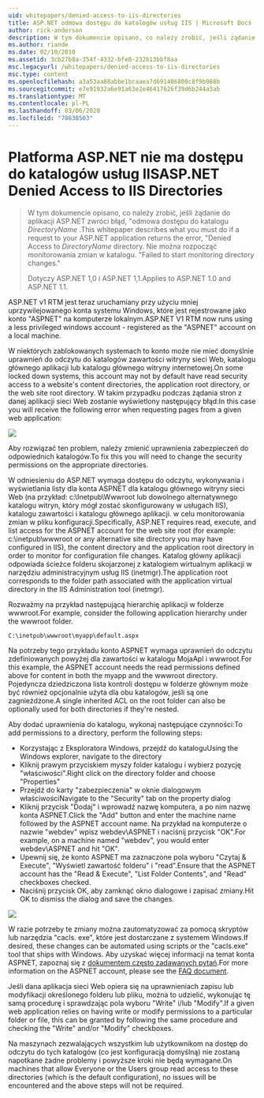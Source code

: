 ```yaml
---
uid: whitepapers/denied-access-to-iis-directories
title: ASP.NET odmowa dostępu do katalogów usług IIS | Microsoft Docs
author: rick-anderson
description: W tym dokumencie opisano, co należy zrobić, jeśli żądanie do aplikacji ASP.NET zwróci błąd, "odmowa dostępu do katalogu DirectoryName. Nie powiodło się...
ms.author: riande
ms.date: 02/10/2010
ms.assetid: 3cb27b8a-354f-4332-bfe0-232b13bbf8aa
msc.legacyurl: /whitepapers/denied-access-to-iis-directories
msc.type: content
ms.openlocfilehash: a3a53aa88abbe1bcaaea7d691406800c8f9b988b
ms.sourcegitcommit: e7e91932a6e91a63e2e46417626f39d6b244a3ab
ms.translationtype: MT
ms.contentlocale: pl-PL
ms.lasthandoff: 03/06/2020
ms.locfileid: "78638503"
---
```

# <a name="aspnet-denied-access-to-iis-directories"></a><span data-ttu-id="8f9a4-104">Platforma ASP.NET nie ma dostępu do katalogów usług IIS</span><span class="sxs-lookup"><span data-stu-id="8f9a4-104">ASP.NET Denied Access to IIS Directories</span></span>

> <span data-ttu-id="8f9a4-105">W tym dokumencie opisano, co należy zrobić, jeśli żądanie do aplikacji ASP.NET zwróci błąd, "odmowa dostępu do katalogu *DirectoryName* .</span><span class="sxs-lookup"><span data-stu-id="8f9a4-105">This whitepaper describes what you must do if a request to your ASP.NET application returns the error, "Denied Access to *DirectoryName* directory.</span></span> <span data-ttu-id="8f9a4-106">Nie można rozpocząć monitorowania zmian w katalogu. "</span><span class="sxs-lookup"><span data-stu-id="8f9a4-106">Failed to start monitoring directory changes."</span></span>
> 
> <span data-ttu-id="8f9a4-107">Dotyczy ASP.NET 1,0 i ASP.NET 1,1.</span><span class="sxs-lookup"><span data-stu-id="8f9a4-107">Applies to ASP.NET 1.0 and ASP.NET 1.1.</span></span>

<span data-ttu-id="8f9a4-108">ASP.NET v1 RTM jest teraz uruchamiany przy użyciu mniej uprzywilejowanego konta systemu Windows, które jest rejestrowane jako konto "ASPNET" na komputerze lokalnym.</span><span class="sxs-lookup"><span data-stu-id="8f9a4-108">ASP.NET V1 RTM now runs using a less privileged windows account - registered as the "ASPNET" account on a local machine.</span></span>

<span data-ttu-id="8f9a4-109">W niektórych zablokowanych systemach to konto może nie mieć domyślnie uprawnień do odczytu do katalogów zawartości witryny sieci Web, katalogu głównego aplikacji lub katalogu głównego witryny internetowej.</span><span class="sxs-lookup"><span data-stu-id="8f9a4-109">On some locked down systems, this account may not by default have read security access to a website's content directories, the application root directory, or the web site root directory.</span></span> <span data-ttu-id="8f9a4-110">W takim przypadku podczas żądania stron z danej aplikacji sieci Web zostanie wyświetlony następujący błąd:</span><span class="sxs-lookup"><span data-stu-id="8f9a4-110">In this case you will receive the following error when requesting pages from a given web application:</span></span>

![](denied-access-to-iis-directories/_static/image1.jpg)

<span data-ttu-id="8f9a4-111">Aby rozwiązać ten problem, należy zmienić uprawnienia zabezpieczeń do odpowiednich katalogów.</span><span class="sxs-lookup"><span data-stu-id="8f9a4-111">To fix this you will need to change the security permissions on the appropriate directories.</span></span>

<span data-ttu-id="8f9a4-112">W odniesieniu do ASP.NET wymaga dostępu do odczytu, wykonywania i wyświetlania listy dla konta ASPNET dla katalogu głównego witryny sieci Web (na przykład: c:\Inetpub\Wwwroot lub dowolnego alternatywnego katalogu witryn, który mógł zostać skonfigurowany w usługach IIS), katalogu zawartości i katalogu głównego aplikacji. w celu monitorowania zmian w pliku konfiguracji.</span><span class="sxs-lookup"><span data-stu-id="8f9a4-112">Specifically, ASP.NET requires read, execute, and list access for the ASPNET account for the web site root (for example: c:\inetpub\wwwroot or any alternative site directory you may have configured in IIS), the content directory and the application root directory in order to monitor for configuration file changes.</span></span> <span data-ttu-id="8f9a4-113">Katalog główny aplikacji odpowiada ścieżce folderu skojarzonej z katalogiem wirtualnym aplikacji w narzędziu administracyjnym usług IIS (inetmgr).</span><span class="sxs-lookup"><span data-stu-id="8f9a4-113">The application root corresponds to the folder path associated with the application virtual directory in the IIS Administration tool (inetmgr).</span></span>

<span data-ttu-id="8f9a4-114">Rozważmy na przykład następującą hierarchię aplikacji w folderze wwwroot.</span><span class="sxs-lookup"><span data-stu-id="8f9a4-114">For example, consider the following application hierarchy under the wwwroot folder.</span></span>

`C:\inetpub\wwwroot\myapp\default.aspx`

<span data-ttu-id="8f9a4-115">Na potrzeby tego przykładu konto ASPNET wymaga uprawnień do odczytu zdefiniowanych powyżej dla zawartości w katalogu MojaApl i wwwroot.</span><span class="sxs-lookup"><span data-stu-id="8f9a4-115">For this example, the ASPNET account needs the read permissions defined above for content in both the myapp and the wwwroot directory.</span></span> <span data-ttu-id="8f9a4-116">Pojedyncza dziedziczona lista kontroli dostępu w folderze głównym może być również opcjonalnie użyta dla obu katalogów, jeśli są one zagnieżdżone.</span><span class="sxs-lookup"><span data-stu-id="8f9a4-116">A single inherited ACL on the root folder can also be optionally used for both directories if they're nested.</span></span>

<span data-ttu-id="8f9a4-117">Aby dodać uprawnienia do katalogu, wykonaj następujące czynności:</span><span class="sxs-lookup"><span data-stu-id="8f9a4-117">To add permissions to a directory, perform the following steps:</span></span>

- <span data-ttu-id="8f9a4-118">Korzystając z Eksploratora Windows, przejdź do katalogu</span><span class="sxs-lookup"><span data-stu-id="8f9a4-118">Using the Windows explorer, navigate to the directory</span></span>
- <span data-ttu-id="8f9a4-119">Kliknij prawym przyciskiem myszy folder katalogu i wybierz pozycję "właściwości".</span><span class="sxs-lookup"><span data-stu-id="8f9a4-119">Right click on the directory folder and choose "Properties"</span></span>
- <span data-ttu-id="8f9a4-120">Przejdź do karty "zabezpieczenia" w oknie dialogowym właściwości</span><span class="sxs-lookup"><span data-stu-id="8f9a4-120">Navigate to the "Security" tab on the property dialog</span></span>
- <span data-ttu-id="8f9a4-121">Kliknij przycisk "Dodaj" i wprowadź nazwę komputera, a po nim nazwę konta ASPNET.</span><span class="sxs-lookup"><span data-stu-id="8f9a4-121">Click the "Add" button and enter the machine name followed by the ASPNET account name.</span></span> <span data-ttu-id="8f9a4-122">Na przykład na komputerze o nazwie "webdev" wpisz webdev\ASPNET i naciśnij przycisk "OK".</span><span class="sxs-lookup"><span data-stu-id="8f9a4-122">For example, on a machine named "webdev", you would enter webdev\ASPNET and hit "OK".</span></span>
- <span data-ttu-id="8f9a4-123">Upewnij się, że konto ASPNET ma zaznaczone pola wyboru "Czytaj &amp; Execute", "Wyświetl zawartość folderu" i "read".</span><span class="sxs-lookup"><span data-stu-id="8f9a4-123">Ensure that the ASPNET account has the "Read &amp; Execute", "List Folder Contents", and "Read" checkboxes checked.</span></span>
- <span data-ttu-id="8f9a4-124">Naciśnij przycisk OK, aby zamknąć okno dialogowe i zapisać zmiany.</span><span class="sxs-lookup"><span data-stu-id="8f9a4-124">Hit OK to dismiss the dialog and save the changes.</span></span>

![](denied-access-to-iis-directories/_static/image2.jpg)

<span data-ttu-id="8f9a4-125">W razie potrzeby te zmiany można zautomatyzować za pomocą skryptów lub narzędzia "cacls. exe", które jest dostarczane z systemem Windows.</span><span class="sxs-lookup"><span data-stu-id="8f9a4-125">If desired, these changes can be automated using scripts or the "cacls.exe" tool that ships with Windows.</span></span> <span data-ttu-id="8f9a4-126">Aby uzyskać więcej informacji na temat konta ASPNET, zapoznaj się z [dokumentem często zadawanych pytań](https://go.microsoft.com/fwlink/?LinkId=5828).</span><span class="sxs-lookup"><span data-stu-id="8f9a4-126">For more information on the ASPNET account, please see the [FAQ document](https://go.microsoft.com/fwlink/?LinkId=5828).</span></span>

<span data-ttu-id="8f9a4-127">Jeśli dana aplikacja sieci Web opiera się na uprawnieniach zapisu lub modyfikacji określonego folderu lub pliku, można to udzielić, wykonując tę samą procedurę i sprawdzając pola wyboru "Write" i/lub "Modify".</span><span class="sxs-lookup"><span data-stu-id="8f9a4-127">If a given web application relies on having write or modify permissions to a particular folder or file, this can be granted by following the same procedure and checking the "Write" and/or "Modify" checkboxes.</span></span>

<span data-ttu-id="8f9a4-128">Na maszynach zezwalających wszystkim lub użytkownikom na dostęp do odczytu do tych katalogów (co jest konfiguracją domyślną) nie zostaną napotkane żadne problemy i powyższe kroki nie będą wymagane.</span><span class="sxs-lookup"><span data-stu-id="8f9a4-128">On machines that allow Everyone or the Users group read access to these directories (which is the default configuration), no issues will be encountered and the above steps will not be required.</span></span>
